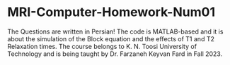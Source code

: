 # MRI-Computer-Homework-Num01
The Questions are written in Persian!
The code is MATLAB-based and it is about the simulation of the Block equation and the effects of T1 and T2 Relaxation times.
The course belongs to K. N. Toosi University of Technology and is being taught by Dr. Farzaneh Keyvan Fard in Fall 2023.
